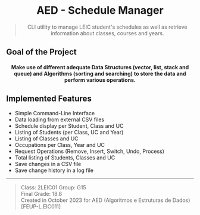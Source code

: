 <h1 align="center">AED - Schedule Manager</h1>

><p align="center">
> CLI utility to manage LEIC student's schedules as well as retrieve information about classes, courses and years.  
></p>

## Goal of the Project

<h4 align="center"> Make use of different adequate Data Structures (vector, list, stack and queue) and Algorithms (sorting and searching) to store the data and perform various operations.</h4>

## Implemented Features

- Simple Command-Line Interface
- Data loading from external CSV files
- Schedule display per Student, Class and UC
- Listing of Students (per Class, UC and Year)
- Listing of Classes and UC
- Occupations per Class, Year and UC
- Request Operations (Remove, Insert, Switch, Undo, Process)
- Total listing of Students, Classes and UC
- Save changes in a CSV file
- Save change history in a log file

---

> Class: 2LEIC01 Group: G15  
> Final Grade: 18.8  
> Created in October 2023 for AED (Algoritmos e Estruturas de Dados) [FEUP-L.EIC011]  